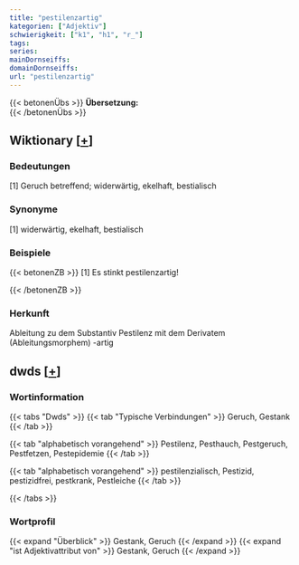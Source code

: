 ```yaml
---
title: "pestilenzartig"
kategorien: ["Adjektiv"]
schwierigkeit: ["k1", "h1", "r_"]
tags:
series:
mainDornseiffs:
domainDornseiffs:
url: "pestilenzartig"
---
```


{{< betonenÜbs >}}
**Übersetzung:**  
{{< /betonenÜbs >}}

## Wiktionary [[+](https://de.wiktionary.org/wiki/pestilenzartig)]

### Bedeutungen
[1] Geruch betreffend; widerwärtig, ekelhaft, bestialisch  

### Synonyme
[1] widerwärtig, ekelhaft, bestialisch  

### Beispiele
{{< betonenZB >}}
[1] Es stinkt pestilenzartig!  

{{< /betonenZB >}}
### Herkunft
Ableitung zu dem Substantiv Pestilenz mit dem Derivatem (Ableitungsmorphem) -artig  



## dwds [[+](https://www.dwds.de/wb/pestilenzartig)]

### Wortinformation
{{< tabs "Dwds" >}}
{{< tab "Typische Verbindungen" >}}
Geruch, Gestank
{{< /tab >}}

{{< tab "alphabetisch vorangehend" >}}
Pestilenz, Pesthauch, Pestgeruch, Pestfetzen, Pestepidemie
{{< /tab >}}

{{< tab "alphabetisch vorangehend" >}}
pestilenzialisch, Pestizid, pestizidfrei, pestkrank, Pestleiche
{{< /tab >}}

{{< /tabs >}}

### Wortprofil
{{< expand "Überblick" >}} Gestank, Geruch {{< /expand >}}
{{< expand "ist Adjektivattribut von" >}} Gestank, Geruch {{< /expand >}}

